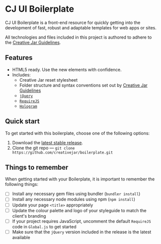 # CJ UI Boilerplate
CJ UI Boilerplate is a front-end resource for quickly getting into the development of fast, robust and adaptable templates for web apps or sites.

All technologies and files included in this project is authored to adhere to the [Creative Jar Guidelines](http://creativejar.github.io/guidelines/).

## Features
* HTML5 ready. Use the new elements with confidence.
* Includes:
	* Creative Jar reset stylesheet
	* Folder structure and syntax conventions set out by [Creative Jar Guidelines](http://creativejar.github.io/guidelines/)
	* [`jQuery`](https://jquery.com/)
	* [`RequireJS`](http://requirejs.org/)
	* [`Hologram`](https://github.com/trulia/hologram)

## Quick start
To get started with this boilerplate, choose one of the following options:

1. Download the [latest stable release](https://github.com/creativejar/boilerplate/releases/tag/2.0.0).
2. Clone the git repo — `git clone https://github.com/creativejar/boilerplate.git`

## Things to remember
When getting started with your Boilerplate, it is important to remember the following things:
- [ ] Install any necessary gem files using bundler (`bundler install`)
- [ ] Install any necessary node modules using npm (`npm install`)
- [ ] Update your page `<title>` appropriately
- [ ] Update the colour palette and logo of your styleguide to match the client's branding 
- [ ] If your project requires JavaScript, uncomment the default `RequireJS` code in `Global.js` to get started
- [ ] Make sure that the `jQuery` version included in the release is the latest available
